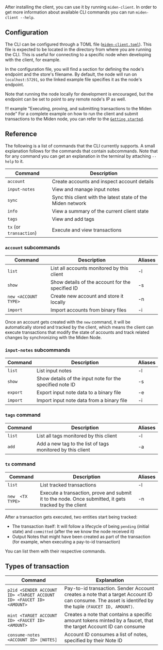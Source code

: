After installing the client, you can use it by running `miden-client`. In order to get more information about available CLI commands you can run `miden-client --help`.

## Configuration

The CLI can be configured through a TOML file ([`miden-client.toml`](https://github.com/0xPolygonMiden/miden-client/blob/main/miden-client.toml)). This file is expected to be located in the directory from where you are running the CLI. This is useful for connecting to a specific node when developing with the client, for example.

In the configuration file, you will find a section for defining the node's endpoint and the store's filename. By default, the node will run on `localhost:57291`, so the linked example file specifies it as the node's endpoint. 

Note that running the node locally for development is encouraged, but the endpoint can be set to point to any remote node's IP as well.

!!! example "Executing, proving, and submitting transactions to the Miden node"
    For a complete example on how to run the client and submit transactions to the Miden node, you can refer to the [`Getting started`](https://0xpolygonmiden.github.io/miden-base/introduction/getting-started.html).

## Reference

The following is a list of commands that the CLI currently supports. A small explanation follows for the commands that contain subcommands. Note that for any command you can get an explanation in the terminal by attaching `--help` to it.

| Command      | Description                                                  |
|--------------|--------------------------------------------------------------|
| `account`      | Create accounts and inspect account details                 |
| `input-notes`  | View and manage input notes                                             |
| `sync`         | Sync this client with the latest state of the Miden network |
| `info`         | View a summary of the current client state                  |
| `tags`         | View and add tags                                            |
| `tx` (or `transaction`)           | Execute and view transactions            

### `account` subcommands

| Command | Description                                         | Aliases |
|---------|-----------------------------------------------------|---------|
| `list`    | List all accounts monitored by this client         | -l      |
| `show`    | Show details of the account for the specified ID   | -s      |
| `new <ACCOUNT TYPE>`     | Create new account and store it locally            | -n      |
| `import`  | Import accounts from binary files | -i      |

Once an account gets created with the `new` command, it will be automatically stored and tracked by the client, which means the client can execute transactions that modify the state of accounts and track related changes by synchronizing with the Miden Node.

### `input-notes` subcommands

| Command | Description                                                 | Aliases |
|---------|-------------------------------------------------------------|---------|
| `list`    | List input notes                                            | -l      |
| `show`    | Show details of the input note for the specified note ID   | -s      |
| `export`  | Export input note data to a binary file                    | -e      |
| `import`  | Import input note data from a binary file                  | -i      |

### `tags` command

| Command | Description                                              | Aliases |
|---------|----------------------------------------------------------|---------|
| `list`    | List all tags monitored by this client                   | -l      |
| `add`     | Add a new tag to the list of tags monitored by this client | -a      |

### `tx` command

| Command | Description                                              | Aliases |
|---------|----------------------------------------------------------|---------|
| `list`    | List tracked transactions                                        | -l      |
| `new  <TX TYPE>` | Execute a transaction, prove and submit it to the node. Once submitted, it gets tracked by the client   | -n      |

After a transaction gets executed, two entities start being tracked:

- The transaction itself: It will follow a lifecycle of being `pending` (initial state) and `committed` (after the we know the node received it)
- Output Notes that might have been created as part of the transaction (for example, when executing a pay-to-id transaction)

You can list them with their respective commands.

## Types of transaction

| Command         | Explanation                                                                                                       |
|-----------------|-------------------------------------------------------------------------------------------------------------------|
| `p2id <SENDER ACCOUNT ID> <TARGET ACCOUNT ID> <FAUCET ID> <AMOUNT>`            | Pay-to-id transaction. Sender Account creates a note that a target Account ID can consume. The asset is identifed by the tuple `(FAUCET ID, AMOUNT)`. |
| `mint <TARGET ACCOUNT ID> <FAUCET ID> <AMOUNT>`           | Creates a note that contains a specific amount tokens minted by a faucet, that the target Account ID can consume|
| `consume-notes  <ACCOUNT ID> [NOTES]`  | Account ID consumes a list of notes, specified by their Note ID |

